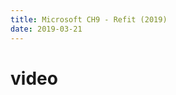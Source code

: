 ```yaml
---
title: Microsoft CH9 - Refit (2019)
date: 2019-03-21
---
```


# video 

<?# YouTube IUP0XFs6XRI /?>
